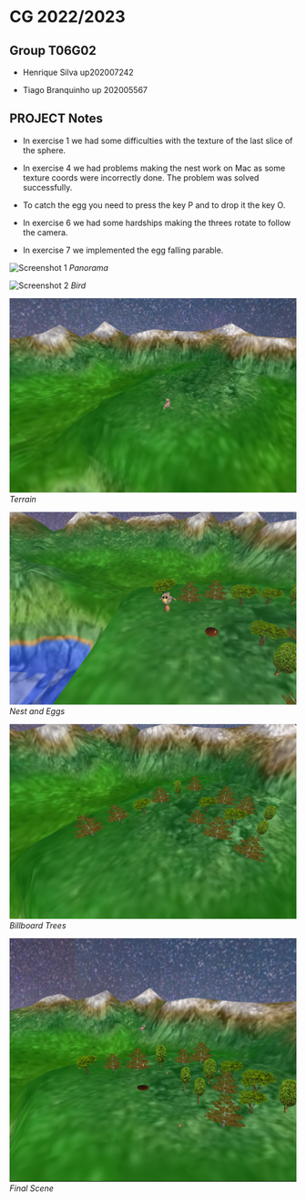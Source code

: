 # CG 2022/2023

## Group T06G02

- Henrique Silva up202007242

- Tiago Branquinho up 202005567

## PROJECT Notes

- In exercise 1 we had some difficulties with the texture of the last slice of the sphere.

- In exercise 4 we had problems making the nest work on Mac as some texture coords were incorrectly done. The problem was solved successfully. 

- To catch the egg you need to press the key P and to drop it the key O.

- In exercise 6 we had some hardships making the threes rotate to follow the camera.

- In exercise 7 we implemented the egg falling parable.

![Screenshot 1](screenshots/project-t06g02-1.png)
*Panorama*

![Screenshot 2](screenshots/project-t06g02-2.png)
*Bird*

![Screenshot 3](screenshots/project-t06g02-3.png)
*Terrain*

![Screenshot 4](screenshots/project-t06g02-4.png)
*Nest and Eggs*

![Screenshot 5](screenshots/project-t06g02-5.png)
*Billboard Trees*

![Screenshot 6](screenshots/project-t06g02-6.png)
*Final Scene*

